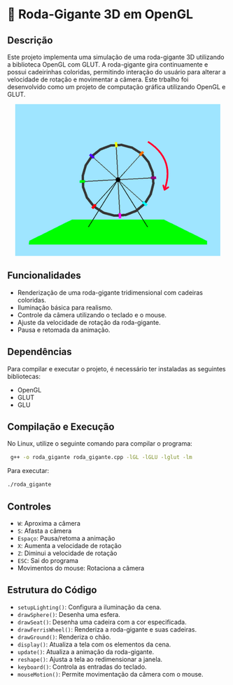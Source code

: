 # 🎡 Roda-Gigante 3D em OpenGL

## Descrição
Este projeto implementa uma simulação de uma roda-gigante 3D utilizando a biblioteca OpenGL com GLUT. A roda-gigante gira continuamente e possui cadeirinhas coloridas, permitindo interação do usuário para alterar a velocidade de rotação e movimentar a câmera. Este trbalho foi desenvolvido como um projeto de computação gráfica utilizando OpenGL e GLUT.

<p align="center">
  <img src="print_roda-gigante.png" alt="Roda-Gigante 3D">
</p>


## Funcionalidades
- Renderização de uma roda-gigante tridimensional com cadeiras coloridas.
- Iluminação básica para realismo.
- Controle da câmera utilizando o teclado e o mouse.
- Ajuste da velocidade de rotação da roda-gigante.
- Pausa e retomada da animação.

## Dependências
Para compilar e executar o projeto, é necessário ter instaladas as seguintes bibliotecas:
- OpenGL
- GLUT
- GLU

## Compilação e Execução
No Linux, utilize o seguinte comando para compilar o programa:

```bash
 g++ -o roda_gigante roda_gigante.cpp -lGL -lGLU -lglut -lm
```

Para executar:

```bash
./roda_gigante
```

## Controles
- `W`: Aproxima a câmera
- `S`: Afasta a câmera
- `Espaço`: Pausa/retoma a animação
- `X`: Aumenta a velocidade de rotação
- `Z`: Diminui a velocidade de rotação
- `ESC`: Sai do programa
- Movimentos do mouse: Rotaciona a câmera

## Estrutura do Código
- `setupLighting()`: Configura a iluminação da cena.
- `drawSphere()`: Desenha uma esfera.
- `drawSeat()`: Desenha uma cadeira com a cor especificada.
- `drawFerrisWheel()`: Renderiza a roda-gigante e suas cadeiras.
- `drawGround()`: Renderiza o chão.
- `display()`: Atualiza a tela com os elementos da cena.
- `update()`: Atualiza a animação da roda-gigante.
- `reshape()`: Ajusta a tela ao redimensionar a janela.
- `keyboard()`: Controla as entradas do teclado.
- `mouseMotion()`: Permite movimentação da câmera com o mouse.
